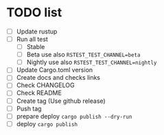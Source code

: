 # TODO list

- [ ] Update rustup
- [ ] Run all test
  - [ ] Stable
  - [ ] Beta use also `RSTEST_TEST_CHANNEL=beta`
  - [ ] Nightly use also `RSTEST_TEST_CHANNEL=nightly`
- [ ] Update Cargo.toml version
- [ ] Create docs and checks links
- [ ] Check CHANGELOG
- [ ] Check README
- [ ] Create tag (Use github release)
- [ ] Push tag
- [ ] prepare deploy `cargo publish --dry-run`
- [ ] deploy `cargo publish`